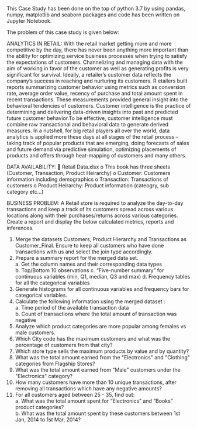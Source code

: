 This Case Study has been done on the top of python 3.7 by using pandas, numpy, matplotlib and seaborn packages and code has been written on
Jupyter Notebook.

The problem of this case study is given below:

ANALYTICS IN RETAIL:
With the retail market getting more and more competitive by the day, there has never been anything more important than the ability for 
optimizing service business processes when trying to satisfy the expectations of customers. 
Channelizing and managing data with the aim of working in favor of the customer as well as generating profits is very significant for 
survival. Ideally, a retailer’s customer data reflects the company’s success in reaching and nurturing its customers. R
etailers built reports summarizing customer behavior using metrics such as conversion rate, average order value, recency of purchase and 
total amount spent in recent transactions. 
These measurements provided general insight into the behavioral tendencies of customers. Customer intelligence is the practice of 
determining and delivering data-driven insights into past and predicted future customer behavior.To be effective, 
customer intelligence must combine raw transactional and behavioral data to generate derived measures. 
In a nutshell, for big retail players all over the world, data analytics is applied more these days at all stages of the retail process – 
taking track of popular products that are emerging, doing forecasts of sales and future demand via predictive simulation, 
optimizing placements of products and offers through heat-mapping of customers and many others.

DATA AVAILABILITY:
 Retail Data.xlsx 
o This book has three sheets (Customer, Transaction, Product Heirarchy) 
o Customer: Customers information including demographics 
o Transaction: Transactions of customers o Product Heirarchy: Product information (cateogry, sub category etc...) 

BUSINESS PROBLEM: 
A Retail store is required to analyze the day-to-day transactions and keep a track of its customers spread across various locations 
along with their purchases/returns across various categories.  
Create a report and display the below calculated metrics, reports and inferences. 
1. Merge the datasets Customers, Product Hierarchy and Transactions as Customer_Final. Ensure to keep all customers who have done 
transactions with us and select the join type accordingly. 
2. Prepare a summary report for the merged data set.  
  a. Get the column names and their corresponding data types  
  b. Top/Bottom 10 observations
  c. “Five-number summary” for continuous variables (min, Q1, median, Q3 and max) 
  d. Frequency tables for all the categorical variables 
3. Generate histograms for all continuous variables and frequency bars for categorical variables. 
4. Calculate the following information using the merged dataset :  
  a. Time period of the available transaction data   
  b. Count of transactions where the total amount of transaction was negative 
5. Analyze which product categories are more popular among females vs male customers. 
6. Which City code has the maximum customers and what was the percentage of customers from that city? 
7. Which store type sells the maximum products by value and by quantity? 
8. What was the total amount earned from the "Electronics" and "Clothing" categories from Flagship Stores? 
9. What was the total amount earned from "Male" customers under the "Electronics" category? 
10. How many customers have more than 10 unique transactions, after removing all transactions which have any negative amounts? 
11. For all customers aged between 25 - 35, find out:    
  a. What was the total amount spent for “Electronics” and “Books” product categories?    
  b. What was the total amount spent by these customers between 1st Jan, 2014 to 1st Mar, 2014?
